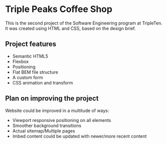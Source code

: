 # Triple Peaks Coffee Shop

This is the second project of the Software Engineering program at TripleTen. It was created using HTML and CSS, based on the design brief.

## Project features

- Semantic HTML5
- Flexbox
- Positioning
- Flat BEM file structure
- A custom form
- CSS animation and transform

## Plan on improving the project

Website could be improved in a multitude of ways:

- Viewport responsive positioning on all elements
- Smoother background transitions
- Actual sitemap/Multiple pages
- Imbed content could be updated with newer/more recent content

